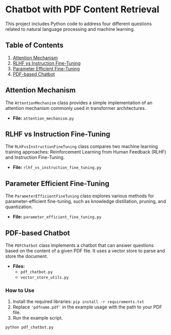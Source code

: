 # Chatbot with PDF Content Retrieval

This project includes Python code to address four different questions related to natural language processing and machine learning.

## Table of Contents

1. [Attention Mechanism](#attention-mechanism)
2. [RLHF vs Instruction Fine-Tuning](#rlhf-vs-instruction-fine-tuning)
3. [Parameter Efficient Fine-Tuning](#parameter-efficient-fine-tuning)
4. [PDF-based Chatbot](#pdf-based-chatbot)

## Attention Mechanism

The `AttentionMechanism` class provides a simple implementation of an attention mechanism commonly used in transformer architectures.

- **File:** `attention_mechanism.py`

## RLHF vs Instruction Fine-Tuning

The `RLHFvsInstructionFineTuning` class compares two machine learning training approaches: Reinforcement Learning from Human Feedback (RLHF) and Instruction Fine-Tuning.

- **File:** `rlhf_vs_instruction_fine_tuning.py`

## Parameter Efficient Fine-Tuning

The `ParameterEfficientFineTuning` class explores various methods for parameter-efficient fine-tuning, such as knowledge distillation, pruning, and quantization.

- **File:** `parameter_efficient_fine_tuning.py`

## PDF-based Chatbot

The `PDFChatbot` class implements a chatbot that can answer questions based on the content of a given PDF file. It uses a vector store to parse and store the document.

- **Files:** 
    - `pdf_chatbot.py`
    - `vector_store_utils.py`

### How to Use

1. Install the required libraries: `pip install -r requirements.txt`
2. Replace `'pdfname.pdf'` in the example usage with the path to your PDF file.
3. Run the example script.

```bash
python pdf_chatbot.py

